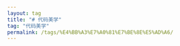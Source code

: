 ```yaml
---
layout: tag
title: "# 代码美学"
tag: "代码美学"
permalink: /tags/%E4%BB%A3%E7%A0%81%E7%BE%8E%E5%AD%A6/
---
```

